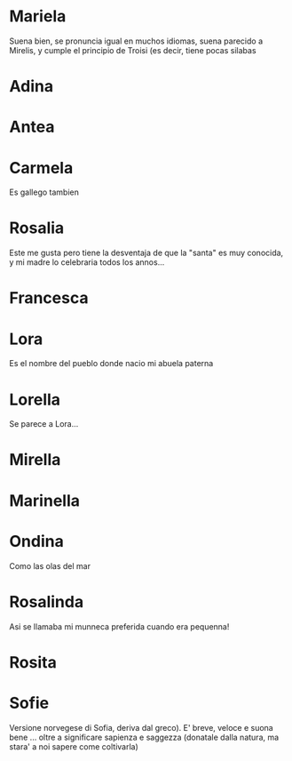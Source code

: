 # Mariela
Suena bien, se pronuncia igual en muchos idiomas, suena parecido a Mirelis, y cumple el principio de Troisi (es decir, tiene pocas silabas

# Adina

# Antea

# Carmela
Es gallego tambien

# Rosalia
Este me gusta pero tiene la desventaja de que la "santa" es muy conocida, y mi madre lo celebraria todos los annos...

# Francesca

# Lora
Es el nombre del pueblo donde nacio mi abuela paterna

# Lorella
Se parece a Lora...

# Mirella

# Marinella

# Ondina
Como las olas del mar

# Rosalinda
Asi se llamaba mi munneca preferida cuando era pequenna!

# Rosita

# Sofie  

Versione norvegese di Sofia, deriva dal greco).
E' breve, veloce e suona bene ... oltre a significare sapienza e saggezza (donatale dalla natura, ma stara' a noi sapere come coltivarla)
